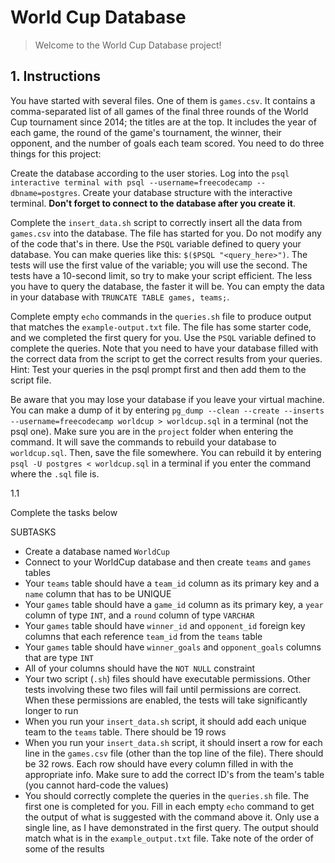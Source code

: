 # World Cup Database

> Welcome to the World Cup Database project!

## 1. Instructions

You have started with several files. One of them is `games.csv`. It contains a comma-separated list of all games of the final three rounds of the World Cup tournament since 2014; the titles are at the top. It includes the year of each game, the round of the game's tournament, the winner, their opponent, and the number of goals each team scored. You need to do three things for this project:

Create the database according to the user stories. Log into the `psql interactive terminal with psql --username=freecodecamp --dbname=postgres`. Create your database structure with the interactive terminal. **Don't forget to connect to the database after you create it**.

Complete the `insert_data.sh` script to correctly insert all the data from `games.csv` into the database. The file has started for you. Do not modify any of the code that's in there. Use the `PSQL` variable defined to query your database. You can make queries like this: `$($PSQL "<query_here>")`. The tests will use the first value of the variable; you will use the second. The tests have a 10-second limit, so try to make your script efficient. The less you have to query the database, the faster it will be. You can empty the data in your database with `TRUNCATE TABLE games, teams;`.

Complete empty `echo` commands in the `queries.sh` file to produce output that matches the `example-output.txt` file. The file has some starter code, and we completed the first query for you. Use the `PSQL` variable defined to complete the queries. Note that you need to have your database filled with the correct data from the script to get the correct results from your queries. Hint: Test your queries in the psql prompt first and then add them to the script file.

Be aware that you may lose your database if you leave your virtual machine. You can make a dump of it by entering `pg_dump --clean --create --inserts --username=freecodecamp worldcup > worldcup.sql` in a terminal (not the psql one). Make sure you are in the `project` folder when entering the command. It will save the commands to rebuild your database to `worldcup.sql`. Then, save the file somewhere. You can rebuild it by entering `psql -U postgres < worldcup.sql` in a terminal if you enter the command where the `.sql` file is.

1.1

Complete the tasks below

SUBTASKS

- Create a database named `WorldCup`
- Connect to your WorldCup database and then create `teams` and `games` tables
- Your `teams` table should have a `team_id` column as its primary key and a `name` column that has to be UNIQUE
- Your `games` table should have a `game_id` column as its primary key, a `year` column of type `INT`, and a `round` column of type `VARCHAR`
- Your `games` table should have `winner_id` and `opponent_id` foreign key columns that each reference `team_id` from the `teams` table
- Your `games` table should have `winner_goals` and `opponent_goals` columns that are type `INT`
- All of your columns should have the `NOT NULL` constraint
- Your two script (`.sh`) files should have executable permissions. Other tests involving these two files will fail until permissions are correct. When these permissions are enabled, the tests will take significantly longer to run
- When you run your `insert_data.sh` script, it should add each unique team to the `teams` table. There should be 19 rows
- When you run your `insert_data.sh` script, it should insert a row for each line in the `games.csv` file (other than the top line of the file). There should be 32 rows. Each row should have every column filled in with the appropriate info. Make sure to add the correct ID's from the team's table (you cannot hard-code the values)
- You should correctly complete the queries in the `queries.sh` file. The first one is completed for you. Fill in each empty `echo` command to get the output of what is suggested with the command above it. Only use a single line, as I have demonstrated in the first query. The output should match what is in the `example_output.txt` file. Take note of the order of some of the results
